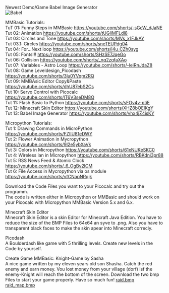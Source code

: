 Newest Demo/Game
Babel Image Generator  
![Babel](https://github.com/user-attachments/assets/d11739d9-79b1-48b6-affe-d49e1567d94c)



MMBasic Tutorials:  
TuT 01: Funny Steps in MMBasic https://youtube.com/shorts/-sGcW_dJaNE  
Tut 02: Animation https://youtube.com/shorts/tUGIiMFLdl8  
Tut 03: Circles and Tone https://youtube.com/shorts/MVs_x1FJkAY  
Tut 03.1: Circles https://youtube.com/shorts/sneTEUPdg04  
Tut 04: For...Next loop https://youtube.com/shorts/i4u_CZh0syg  
Tut 05: Fonts!!! https://youtube.com/shorts/SHzSE7JqeGo    
Tut 06: Collision https://youtube.com/shorts/_nq2zqfaXAo  
Tut 07: Variables - Astro Loop https://youtube.com/shorts/-leiRnJdaZ8  
Tut 08: Game Leveldesign_Picodash https://youtube.com/shorts/3lu0YVqm2RQ  
Tut 09: MMBAsic Editor Copy&Paste https://youtube.com/shorts/dhU87ebS2Cs   
Tut 10: Servo Control with Picocalc https://youtube.com/shorts/lT6V3seDM8Q  
Tut 11: Flash Basic to Python https://youtube.com/shorts/sFOv4v-ptiE  
Tut 12: Minecraft Skin Editor https://youtube.com/shorts/XHZ8bOElKgY  
Tut 13: Babel Image Generator https://youtube.com/shorts/vhx4jZ4isKY  

Micropython Tutorials:  
Tut 1: Drawing Commands in MicroPython https://youtube.com/shorts/FZlIU81eDWY    
Tut 2: Flower Animation in Mycropython https://youtube.com/shorts/9l2e5ybXaVk  
Tut 3: Colors in Micropython https://youtube.com/shorts/61xNUKeSKC0  
Tut 4: Wireless lan in Micropython https://youtube.com/shorts/RBKdni3pr88  
Tut 5: RSS News Feed & Atomic Clock https://youtube.com/shorts/_6_OgBv2lCM  
Tut 6: File Access in Mycropython via os module https://youtube.com/shorts/vfCNapNRqjk





 

Download the Code Files you want to your Picocalc and try out the programm.  
The code is written either in Micropython or MMBasic and should work on your Picocalc with Micropython MMBasic Version 5.x and 6.x.

Minecraft Skin Editor  
Minecraft Skin Editor is a skin Editor for Minecraft Java Edition. You have to reduce the size of the BMP Files to 64x64 an syve to .png. Also you have to transparent black faces to make the skin apear into Minecraft correcly. 

Picodash  
A Boulderdash like game with 5 thrilling levels. Create new levels in the Code by yourself. 

Create Game MMBasic: Knight-Game by Sasha  
A nice game written by my eleven years old son Shasha. Catch the red enemy and earn money. Vou lost money from your village (dorf) isf the enemy-Knight will reach the bottom of the screen. Download the two bmp Files to start your game properly.
Have so much fun!
[raid.bmp](https://github.com/user-attachments/files/22613555/raid.bmp)
[raid_map.bmp](https://github.com/user-attachments/files/22613578/raid_map.bmp)
